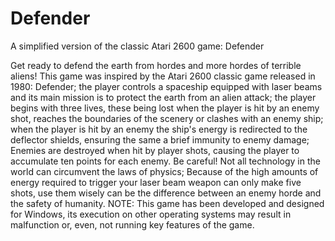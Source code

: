 # Defender
A simplified version of the classic Atari 2600 game: Defender

Get ready to defend the earth from hordes and more hordes of terrible aliens! This game was inspired by the Atari 2600 classic game released in 1980: Defender; the player controls a spaceship equipped with laser beams and its main mission is to protect the earth from an alien attack; the player begins with three lives, these being lost when the player is hit by an enemy shot, reaches the boundaries of the scenery or clashes with an enemy ship; when the player is hit by an enemy the ship's energy is redirected to the deflector shields, ensuring the same a brief immunity to enemy damage; Enemies are destroyed when hit by player shots, causing the player to accumulate ten points for each enemy.
Be careful! Not all technology in the world can circumvent the laws of physics; Because of the high amounts of energy required to trigger your laser beam weapon can only make five shots, use them wisely can be the difference between an enemy horde and the safety of humanity.
NOTE: This game has been developed and designed for Windows, its execution on other operating systems may result in malfunction or, even, not running key features of the game.

